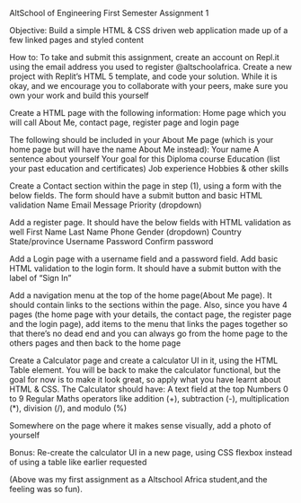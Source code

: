 AltSchool of Engineering First Semester Assignment 1

Objective: Build a simple HTML & CSS driven web application made up of a few linked pages and styled content

How to: To take and submit this assignment, create an account on Repl.it using the email address you used to register @altschoolafrica. Create a new project with Replit’s HTML 5 template, and code your solution. While it is okay, and we encourage you to collaborate with your peers, make sure you own your work and build this yourself


Create a HTML page with the following information: Home page which you will call About Me, contact page, register page and login page



The following should be included in your About Me page (which is your home page but will have the name About Me instead): 
Your name
A sentence about yourself
Your goal for this Diploma course
Education (list your past education and certificates)
Job experience
Hobbies & other skills


Create a Contact section within the page in step (1),  using a form with the below fields. The form should have a submit button and basic HTML validation
Name
Email
Message
Priority (dropdown)


Add a register page. It should have the below fields with HTML validation as well
First Name
Last Name
Phone 
Gender (dropdown)
Country
State/province
Username
Password
Confirm password







Add a Login page with a username field and a password field. Add basic HTML validation to the login form. It should have a submit button with the label of “Sign In”


Add a navigation menu at the top of the home page(About Me page). It should contain links to the sections within the page. Also, since you have 4 pages (the home page with your details, the contact page, the register page and the login page), add items to the menu that links the pages together so that there’s no dead end and you can always go from the home page to the others pages and then back to the home page

Create a Calculator page and create a calculator UI in it, using the HTML Table element. You will be back to make the calculator functional, but the goal for now is to make it look great, so apply what you have learnt about HTML & CSS. The Calculator should have:
A text field at the top
Numbers 0 to 9
Regular Maths operators like addition (+), subtraction (-), multiplication (*), division (/), and modulo (%)


Somewhere on the page where it makes sense visually, add a photo of yourself


Bonus: Re-create the calculator UI in a new page, using CSS flexbox instead of using a table like earlier requested


(Above was my first assignment as a Altschool Africa student,and the feeling was so fun).
